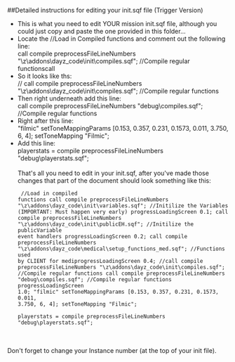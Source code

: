 ##Detailed instructions for editing your init.sqf file (Trigger Version)

* This is what you need to edit YOUR mission init.sqf file, although you could just copy and paste the one provided in this folder...<br/>
* Locate the //Load in Compiled functions and comment out the following line:<br/>
  call compile preprocessFileLineNumbers "\z\addons\dayz_code\init\compiles.sqf";				//Compile regular functionscall<br/>
* So it looks like ths:<br/>
  // call compile preprocessFileLineNumbers "\z\addons\dayz_code\init\compiles.sqf";  			//Compile regular functions<br/>
* Then right underneath add this line:<br/>
  call compile preprocessFileLineNumbers "debug\compiles.sqf";				//Compile regular functions<br/>
* Right after this line:<br/>
  "filmic" setToneMappingParams [0.153, 0.357, 0.231, 0.1573, 0.011, 3.750, 6, 4]; setToneMapping "Filmic";<br/>
* Add this line:<br/>
  playerstats = compile preprocessFileLineNumbers "debug\playerstats.sqf";
<br/><br/>
  That's all you need to edit in your init.sqf, after you've made those changes that part of the document should look something like this:
<br/><pre><code>  //Load in compiled functions
  call compile preprocessFileLineNumbers "\z\addons\dayz_code\init\variables.sqf";				//Initilize the Variables (IMPORTANT: Must happen very early)
  progressLoadingScreen 0.1;
  call compile preprocessFileLineNumbers "\z\addons\dayz_code\init\publicEH.sqf";				//Initilize the publicVariable event handlers
  progressLoadingScreen 0.2;
  call compile preprocessFileLineNumbers "\z\addons\dayz_code\medical\setup_functions_med.sqf";	//Functions used by CLIENT for mediprogressLoadingScreen 0.4;
  //call compile preprocessFileLineNumbers "\z\addons\dayz_code\init\compiles.sqf";				//Compile regular functions
  call compile preprocessFileLineNumbers "debug\compiles.sqf";				//Compile regular functions
   progressLoadingScreen 1.0;
  "filmic" setToneMappingParams [0.153, 0.357, 0.231, 0.1573, 0.011, 3.750, 6, 4]; setToneMapping "Filmic";  
  playerstats = compile preprocessFileLineNumbers "debug\playerstats.sqf";
</code></pre>

<br/><br/>
Don't forget to change your Instance number (at the top of your init file).
<br/><br/>
